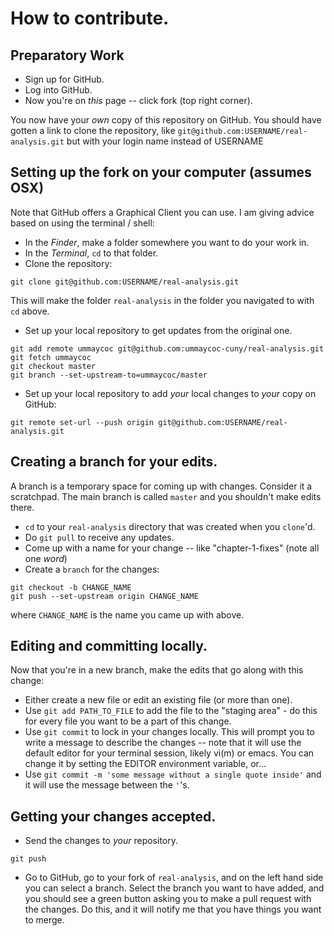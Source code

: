 # How to contribute.

## Preparatory Work
- Sign up for GitHub.
- Log into GitHub.
- Now you're on *this* page -- click fork (top right corner).

You now have your *own* copy of this repository on GitHub.
You should have gotten a link to clone the repository,
like `git@github.com:USERNAME/real-analysis.git` but with
your login name instead of USERNAME


## Setting up the fork on your computer (assumes OSX)
Note that GitHub offers a Graphical Client you can use. I am giving advice based
on using the terminal / shell:
- In the _Finder_, make a folder somewhere you want to do your work in.
- In the _Terminal_, `cd` to that folder.
- Clone the repository:
```
git clone git@github.com:USERNAME/real-analysis.git
```
This will make the folder `real-analysis` in the folder you navigated
to with `cd` above.
- Set up your local repository to get updates from the original one.
```
git add remote ummaycoc git@github.com:ummaycoc-cuny/real-analysis.git
git fetch ummaycoc
git checkout master
git branch --set-upstream-to=ummaycoc/master
```
- Set up your local repository to add _your_ local changes to _your_ copy on GitHub:
```
git remote set-url --push origin git@github.com:USERNAME/real-analysis.git
```


## Creating a branch for your edits.
A branch is a temporary space for coming up with changes. Consider it a scratchpad.
The main branch is called `master` and you shouldn't make edits there.
- `cd` to your `real-analysis` directory that was created when you `clone`'d.
- Do `git pull` to receive any updates.
- Come up with a name for your change -- like "chapter-1-fixes" (note all one _word_)
- Create a `branch` for the changes:
```
git checkout -b CHANGE_NAME
git push --set-upstream origin CHANGE_NAME
```
where `CHANGE_NAME` is the name you came up with above.


## Editing and committing locally.
Now that you're in a new branch, make the edits that go along with this change:
- Either create a new file or edit an existing file (or more than one).
- Use `git add PATH_TO_FILE` to add the file to the "staging area" - do this for
every file you want to be a part of this change.
- Use `git commit` to lock in your changes locally. This will prompt you to write a
message to describe the changes -- note that it will use the default editor for your
terminal session, likely vi(m) or emacs. You can change it by setting the EDITOR
environment variable, or...
- Use `git commit -m 'some message without a single quote inside'` and it will use
the message between the `'`'s.


## Getting your changes accepted.
- Send the changes to _your_ repository.
```
git push
```
- Go to GitHub, go to your fork of `real-analysis`, and on the left hand side
you can select a branch. Select the branch you want to have added, and you should
see a green button asking you to make a pull request with the changes. Do this,
and it will notify me that you have things you want to merge.
